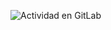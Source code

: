 ![Actividad en GitLab](https://shot.screenshotapi.net/screenshot?token=X47P4J5-H33MBRW-HR9YQCY-QNM2TGJ&url=https://dev.fourcapital.com.ar/enzo388&output=image&file_type=png&wait_for=body&delay=5000&full_page=true)
